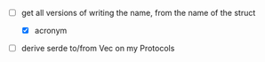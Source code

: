 - [ ] get all versions of writing the name, from the name of the struct
    - [x] acronym


- [ ] derive serde to/from Vec<String> on my Protocols
